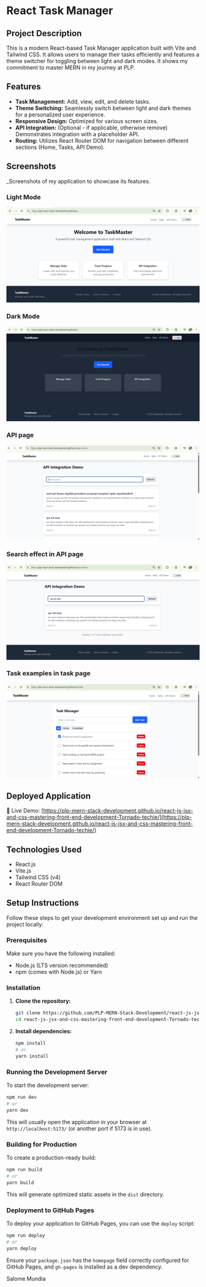 # React Task Manager

## Project Description

This is a modern React-based Task Manager application built with Vite and Tailwind CSS. It allows users to manage their tasks efficiently and features a theme switcher for toggling between light and dark modes. It shows my commitment to master MERN in my journey at PLP.

## Features

*   **Task Management:** Add, view, edit, and delete tasks.
*   **Theme Switching:** Seamlessly switch between light and dark themes for a personalized user experience.
*   **Responsive Design:** Optimized for various screen sizes.
*   **API Integration:** (Optional - if applicable, otherwise remove) Demonstrates integration with a placeholder API.
*   **Routing:** Utilizes React Router DOM for navigation between different sections (Home, Tasks, API Demo).

## Screenshots

_Screenshots of my application to showcase its features.

### Light Mode
![Screenshot of Task Manager in Light Mode](screenshots/homepage-lightmode.png)

### Dark Mode
![Screenshot of Task Manager in Dark Mode](screenshots/homepage-darkmode.png)

### API page
![Screenshot of Task Manager API model page](screenshots/api-lightmode.png)

### Search effect in API page
![Screenshot of Task Manager showing search effects in API page](screenshots/search-effect-api.png)

### Task examples in task page
![Screenshot of Task Manager showing all, active and completed tasks](screenshots/tasks-lightmode.png)


## Deployed Application

🚀 Live Demo: [https://plp-mern-stack-development.github.io/react-js-jsx-and-css-mastering-front-end-development-Tornado-techie/](https://plp-mern-stack-development.github.io/react-js-jsx-and-css-mastering-front-end-development-Tornado-techie/)

## Technologies Used

*   React.js
*   Vite.js
*   Tailwind CSS (v4)
*   React Router DOM

## Setup Instructions

Follow these steps to get your development environment set up and run the project locally:

### Prerequisites

Make sure you have the following installed:

*   Node.js (LTS version recommended)
*   npm (comes with Node.js) or Yarn

### Installation

1.  **Clone the repository:**

    ```bash
    git clone https://github.com/PLP-MERN-Stack-Development/react-js-jsx-and-css-mastering-front-end-development-Tornado-techie.git
    cd react-js-jsx-and-css-mastering-front-end-development-Tornado-techie
    ```

2.  **Install dependencies:**

    ```bash
    npm install
    # or
    yarn install
    ```

### Running the Development Server

To start the development server:

```bash
npm run dev
# or
yarn dev
```

This will usually open the application in your browser at `http://localhost:5173/` (or another port if 5173 is in use).

### Building for Production

To create a production-ready build:

```bash
npm run build
# or
yarn build
```

This will generate optimized static assets in the `dist` directory.

### Deployment to GitHub Pages

To deploy your application to GitHub Pages, you can use the `deploy` script:

```bash
npm run deploy
# or
yarn deploy
```

Ensure your `package.json` has the `homepage` field correctly configured for GitHub Pages, and `gh-pages` is installed as a dev dependency.


Salome Mundia